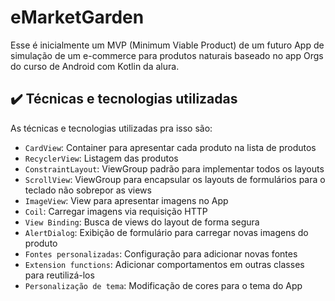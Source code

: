 # eMarketGarden

Esse é inicialmente um MVP (Minimum Viable Product) de um futuro App de simulação de um e-commerce para produtos naturais baseado no app Orgs do curso de Android com Kotlin da alura.

## ✔️ Técnicas e tecnologias utilizadas

As técnicas e tecnologias utilizadas pra isso são:

- `CardView`: Container para apresentar cada produto na lista de produtos
- `RecyclerView`: Listagem das produtos
- `ConstraintLayout`: ViewGroup padrão para implementar todos os layouts
- `ScrollView`: ViewGroup para encapsular os layouts de formulários para o teclado não sobrepor as views
- `ImageView`: View para apresentar imagens no App
- `Coil`: Carregar imagens via requisição HTTP
- `View Binding`: Busca de views do layout de forma segura
- `AlertDialog`: Exibição de formulário para carregar novas imagens do produto
- `Fontes personalizadas`: Configuração para adicionar novas fontes
- `Extension functions`: Adicionar comportamentos em outras classes para reutilizá-los
- `Personalização de tema`: Modificação de cores para o tema do App
